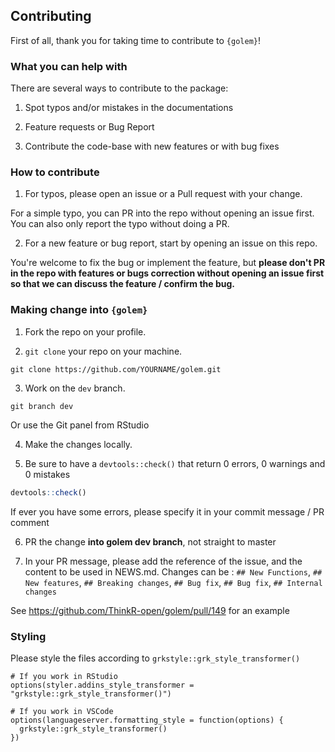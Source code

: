 ## Contributing 

First of all, thank you for taking time to contribute to `{golem}`!

### What you can help with

There are several ways to contribute to the package: 

1. Spot typos and/or mistakes in the documentations 

1. Feature requests or Bug Report

1. Contribute the code-base with new features or with bug fixes

### How to contribute

1. For typos, please open an issue or a Pull request with your change. 

For a simple typo, you can PR into the repo without opening an issue first. 
You can also only report the typo without doing a PR. 

2. For a new feature or bug report, start by opening an issue on this repo. 

You're welcome to fix the bug or implement the feature, but __please don't PR in the repo with features or bugs correction without opening an issue first so that we can discuss the feature / confirm the bug.__ 

### Making change into `{golem}`

1. Fork the repo on your profile. 

2. `git clone` your repo on your machine.

  ```
  git clone https://github.com/YOURNAME/golem.git
  ```

3. Work on the `dev` branch.
 
  ```
  git branch dev
  ```

  Or use the Git panel from RStudio 

4. Make the changes locally. 

5. Be sure to have a `devtools::check()` that return 0 errors, 0 warnings and 0 mistakes

  ```r
  devtools::check()
  ```
  
  If ever you have some errors, please specify it in your commit message / PR comment

6. PR the change __into golem dev branch__, not straight to master

7. In your PR message, please add the reference of the issue, and the content to be used in NEWS.md. Changes can be : `## New Functions`, `## New features`, `## Breaking changes`, `## Bug fix`, `## Bug fix`, `## Internal changes`

  See https://github.com/ThinkR-open/golem/pull/149 for an example

### Styling

Please style the files according to `grkstyle::grk_style_transformer()`

```{r}
# If you work in RStudio
options(styler.addins_style_transformer = "grkstyle::grk_style_transformer()")

# If you work in VSCode
options(languageserver.formatting_style = function(options) {
  grkstyle::grk_style_transformer()
})
```